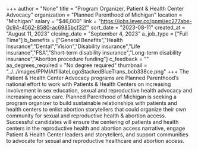 +++
author = "None"
title = "Program Organizer, Patient & Health Center Advocacy"
organization = "Planned Parenthood of Michigan"
location = "Michigan"
salary = "$46,000"
link = "https://jobs.lever.co/ppmi/ec277abe-0c94-4562-8580-ac6985bcf32f"
sort_date = "2023-08-11"
created_at = "August 11, 2023"
closing_date = "September 4, 2023"
a_job_type = ["Full Time"]
b_benefits = ["General Benefits","Health Insurance","Dental","Vision","Disability insurance","Life insurance","FSA","Short-term disability insurance","Long-term disability insurance","Abortion procedure funding"]
c_feedback = ""
aa_degrees_required = "No degree required"
thumbnail = "../../images/PPMIAffiliateLogoStackedBlueTrans_bcb338ce.png"
+++
The Patient & Health Center Advocacy programs are Planned Parenthood’s national effort to work with Patients & Health Centers on increasing involvement in sex education, sexual and reproductive health advocacy and increasing access care. Planned Parenthood of Michigan is seeking a program organizer to build sustainable relationships with patients and health centers to enlist abortion storytellers that could organize their own community for sexual and reproductive health & abortion access. Successful candidates will ensure the centering of patients and health centers in the reproductive health and abortion access narrative, engage Patient & Health Center leaders and storytellers, and support communities to advocate for sexual and reproductive healthcare and abortion access.